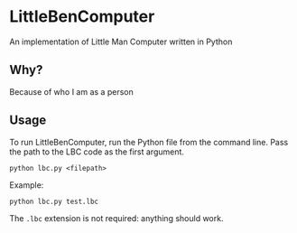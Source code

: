 # LittleBenComputer
An implementation of Little Man Computer written in Python

## Why?
Because of who I am as a person

## Usage
To run LittleBenComputer, run the Python file from the command line. Pass the path to the LBC code as the first argument.
```
python lbc.py <filepath>
```

Example:
```
python lbc.py test.lbc
```

The `.lbc` extension is not required: anything should work.